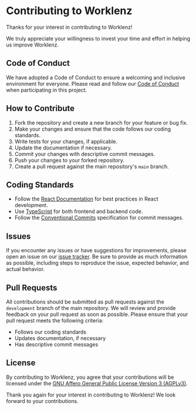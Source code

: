# Contributing to Worklenz

Thanks for your interest in contributing to Worklenz!

We truly appreciate your willingness to invest your time and effort in helping us improve Worklenz.
## Code of Conduct

We have adopted a Code of Conduct to ensure a welcoming and inclusive environment for everyone. Please read and follow our [Code of Conduct](CODE_OF_CONDUCT.md) when participating in this project.

## How to Contribute

1. Fork the repository and create a new branch for your feature or bug fix.
2. Make your changes and ensure that the code follows our coding standards.
3. Write tests for your changes, if applicable.
4. Update the documentation if necessary.
5. Commit your changes with descriptive commit messages.
6. Push your changes to your forked repository.
7. Create a pull request against the main repository's `main` branch.

## Coding Standards

- Follow the [React Documentation](https://react.dev/learn) for best practices in React development.
- Use [TypeScript](https://www.typescriptlang.org/) for both frontend and backend code.
- Follow the [Conventional Commits](https://www.conventionalcommits.org/) specification for commit messages.

## Issues

If you encounter any issues or have suggestions for improvements, please open an issue on our [issue tracker](https://github.com/worklenz/worklenz/issues). Be sure to provide as much information as possible, including steps to reproduce the issue, expected behavior, and actual behavior.

## Pull Requests

All contributions should be submitted as pull requests against the `development` branch of the main repository. We will review and provide feedback on your pull request as soon as possible. Please ensure that your pull request meets the following criteria:

- Follows our coding standards
- Updates documentation, if necessary
- Has descriptive commit messages

## License

By contributing to Worklenz, you agree that your contributions will be licensed under the [GNU Affero General Public License Version 3 (AGPLv3)](LICENSE).

Thank you again for your interest in contributing to Worklenz! We look forward to your contributions.
